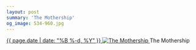 ```yaml
---
layout: post
summary: 'The Mothership'
og_image: 534-960.jpg
---
```


<p>
 <time>
  <a href="/534">
   {{ page.date | date: "%B %-d, %Y" }}
  </a>
 </time>
 <a href="/534">
  <img alt="The Mothership" data-taken="8/25/2016" sizes="(min-width: 700px) 50vw, calc(100vw - 2rem)" src="{{ site.assets_url }}/534-480.jpg" srcset="{{ site.assets_url }}/534-240.jpg 240w, {{ site.assets_url }}/534-480.jpg 480w, {{ site.assets_url }}/534-720.jpg 720w, {{ site.assets_url }}/534-960.jpg 960w"/>
 </a>
 <span>
  The Mothership
 </span>
</p>
